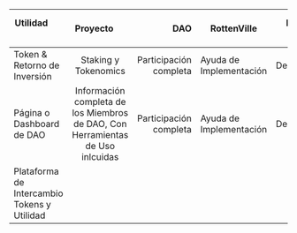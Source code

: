 | Utilidad                     |                                  Proyecto                                      |                     DAO | RottenVille             | Personal y Equipo |
| ---------------------------- | :----------------------------------------------------------------------------: | ----------------------: | ----------------------- | ----------------- |
| Token & Retorno de Inversión |                              Staking y Tokenomics                              |  Participación completa | Ayuda de Implementación | Desarrolladores   |
| Página o Dashboard de DAO    | Información completa de los Miembros de DAO, Con Herramientas de Uso inlcuidas | Participación completa | Ayuda de Implementación | Desarrolladores   |
| Plataforma de Intercambio Tokens y Utilidad | 